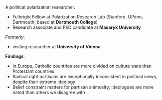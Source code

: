 A political polarization researcher.
- Fulbright Fellow at Polarization Research Lab (Stanford, UPenn, Dartmouth, based at **Dartmouth College**)
- Research associate and PhD candidate at **Masaryk University**

_Formerly_:
- visiting researcher at **University of Vienna**

**Findings**:
 - In Europe, Catholic countries are more divided on culture wars than Protestant countries
 - Radical right partisans are exceptionally inconsistent in political views, despite their extreme ideology
 - Belief constraint matters for partisan animosity; ideologues are more hated than others we disagree with
